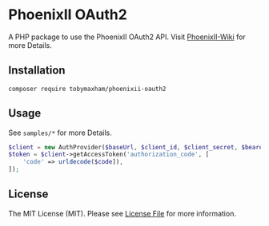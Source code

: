 # PhoenixII OAuth2
A PHP package to use the PhoenixII OAuth2 API. Visit [PhoenixII-Wiki](https://tricept.atlassian.net/wiki/spaces/PIIWIKI/pages/976912387/OAuth+2+-+Schnittstelle) for more Details.


## Installation

```ssh
composer require tobymaxham/phoenixii-oauth2
```


## Usage

See `samples/*` for more Details.
```php
$client = new AuthProvider($baseUrl, $client_id, $client_secret, $bearer_token);
$token = $client->getAccessToken('authorization_code', [
    'code' => urldecode($code]),
]);
```

## License

The MIT License (MIT). Please see [License File](LICENSE.md) for more information.
